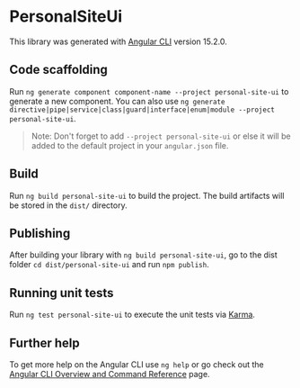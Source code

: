 # PersonalSiteUi

This library was generated with [Angular CLI](https://github.com/angular/angular-cli) version 15.2.0.

## Code scaffolding

Run `ng generate component component-name --project personal-site-ui` to generate a new component. You can also use `ng generate directive|pipe|service|class|guard|interface|enum|module --project personal-site-ui`.
> Note: Don't forget to add `--project personal-site-ui` or else it will be added to the default project in your `angular.json` file. 

## Build

Run `ng build personal-site-ui` to build the project. The build artifacts will be stored in the `dist/` directory.

## Publishing

After building your library with `ng build personal-site-ui`, go to the dist folder `cd dist/personal-site-ui` and run `npm publish`.

## Running unit tests

Run `ng test personal-site-ui` to execute the unit tests via [Karma](https://karma-runner.github.io).

## Further help

To get more help on the Angular CLI use `ng help` or go check out the [Angular CLI Overview and Command Reference](https://angular.io/cli) page.
